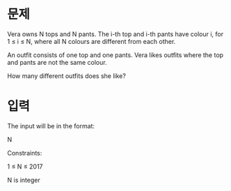 # 문제
Vera owns N tops and N pants. The i-th top and i-th pants have colour i, for 1 ≤ i ≤ N, where all N colours are different from each other.

An outfit consists of one top and one pants. Vera likes outfits where the top and pants are not the same colour.

How many different outfits does she like?

# 입력
The input will be in the format:

N

Constraints:

1 ≤ N ≤ 2017

N is integer
